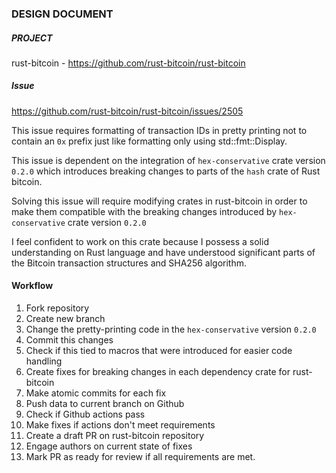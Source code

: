 ### DESIGN DOCUMENT

##### PROJECT
rust-bitcoin - https://github.com/rust-bitcoin/rust-bitcoin


##### Issue
https://github.com/rust-bitcoin/rust-bitcoin/issues/2505

This issue requires formatting of transaction IDs in pretty printing not to contain an `0x` prefix just like formatting only using std::fmt::Display.

This issue is dependent on the integration of `hex-conservative` crate version `0.2.0` which introduces breaking changes to parts of the `hash` crate of Rust bitcoin.

Solving this issue will require modifying crates in rust-bitcoin in order to make them compatible with the breaking changes introduced by `hex-conservative` crate version `0.2.0`

I feel confident to work on this crate because I possess a solid understanding on Rust language and have understood significant parts of the Bitcoin transaction structures and SHA256 algorithm.


#### Workflow
1. Fork repository
2. Create new branch
3. Change the pretty-printing code in the `hex-conservative` version `0.2.0`
4. Commit this changes
5. Check if this tied to macros that were introduced for easier code handling
6. Create fixes for breaking changes in each dependency crate for rust-bitcoin
7. Make atomic commits for each fix
8. Push data to current branch on Github
9. Check if Github actions pass
10. Make fixes if actions don't meet requirements
11. Create a draft PR on rust-bitcoin repository
12. Engage authors on current state of fixes
13. Mark PR as ready for review if all requirements are met.